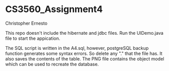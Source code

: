 # CS3560_Assignment4

Christopher Ernesto


This repo doesn't include the hibernate and jdbc files.
Run the UIDemo.java file to start the appication.


The SQL script is written in the A4.sql, however, postgreSQL backup function generates some syntax errors. So delete any "\." that the file has. It also saves the contents of the table.
The PNG file contains the object model which can be used to recreate the database.
